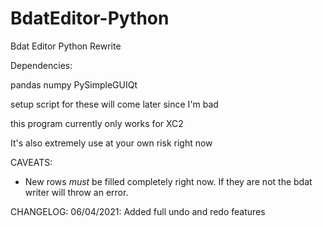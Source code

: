 # BdatEditor-Python
Bdat Editor Python Rewrite

Dependencies:

pandas
numpy
PySimpleGUIQt

setup script for these will come later since I'm bad

this program currently only works for XC2

It's also extremely use at your own risk right now

CAVEATS:

- New rows *must* be filled completely right now. If they are not the bdat writer will throw an error.


CHANGELOG:
06/04/2021: Added full undo and redo features
